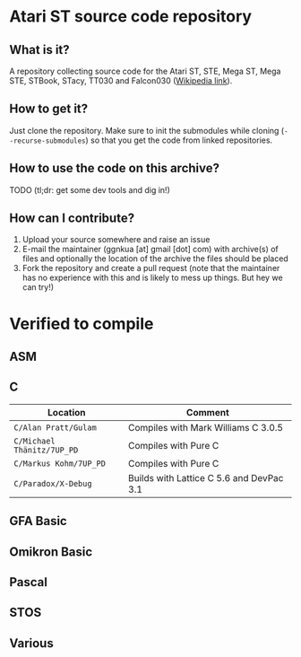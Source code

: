 # Atari ST source code repository

## What is it?

A repository collecting source code for the Atari ST, STE, Mega ST, Mega STE, STBook, STacy, TT030 and Falcon030 ([Wikipedia link](https://en.wikipedia.org/wiki/Atari_ST)).

## How to get it?

Just clone the repository. Make sure to init the submodules while cloning (```--recurse-submodules```) so that you get the code from linked repositories.

## How to use the code on this archive?

TODO (tl;dr: get some dev tools and dig in!)

## How can I contribute?

1. Upload your source somewhere and raise an issue
1. E-mail the maintainer (ggnkua [at] gmail [dot] com) with archive(s) of files and optionally the location of the archive the files should be placed
1. Fork the repository and create a pull request (note that the maintainer has no experience with this and is likely to mess up things. But hey we can try!)

# Verified to compile

## ASM

## C

|Location|Comment|
|--|--|
|`C/Alan Pratt/Gulam`|Compiles with Mark Williams C 3.0.5|
|`C/Michael Thänitz/7UP_PD`|Compiles with Pure C|
|`C/Markus Kohm/7UP_PD`|Compiles with Pure C|
|`C/Paradox/X-Debug`|Builds with Lattice C 5.6 and DevPac 3.1|

## GFA Basic

## Omikron Basic

## Pascal

## STOS

## Various
